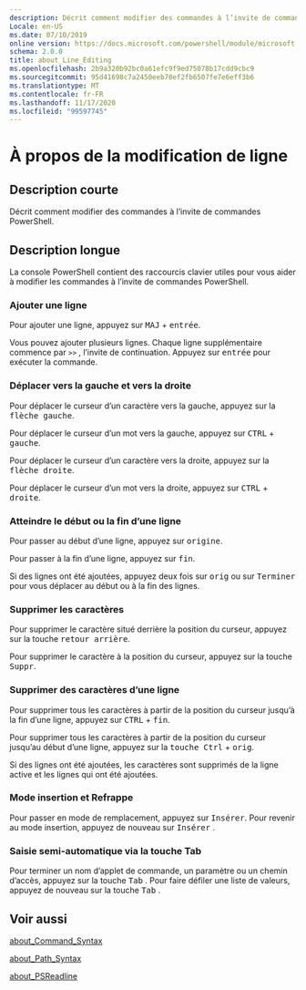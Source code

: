 ```yaml
---
description: Décrit comment modifier des commandes à l’invite de commandes PowerShell.
Locale: en-US
ms.date: 07/10/2019
online version: https://docs.microsoft.com/powershell/module/microsoft.powershell.core/about/about_line_editing?view=powershell-7.2&WT.mc_id=ps-gethelp
schema: 2.0.0
title: about_Line_Editing
ms.openlocfilehash: 2b9a320b92bc0a61efc9f9ed75078b17cdd9cbc9
ms.sourcegitcommit: 95d41698c7a2450eeb70ef2fb6507fe7e6eff3b6
ms.translationtype: MT
ms.contentlocale: fr-FR
ms.lasthandoff: 11/17/2020
ms.locfileid: "99597745"
---
```

# <a name="about-line-editing"></a>À propos de la modification de ligne

## <a name="short-description"></a>Description courte

Décrit comment modifier des commandes à l’invite de commandes PowerShell.

## <a name="long-description"></a>Description longue

La console PowerShell contient des raccourcis clavier utiles pour vous aider à modifier les commandes à l’invite de commandes PowerShell.

### <a name="add-a-line"></a>Ajouter une ligne

Pour ajouter une ligne, appuyez sur <kbd>MAJ</kbd> + <kbd>entrée</kbd>.

Vous pouvez ajouter plusieurs lignes. Chaque ligne supplémentaire commence par `>>` , l’invite de continuation. Appuyez sur <kbd>entrée</kbd> pour exécuter la commande.

### <a name="move-left-and-right"></a>Déplacer vers la gauche et vers la droite

Pour déplacer le curseur d’un caractère vers la gauche, appuyez sur la <kbd>flèche gauche</kbd>.

Pour déplacer le curseur d’un mot vers la gauche, appuyez sur <kbd>CTRL</kbd> + <kbd>gauche</kbd>.

Pour déplacer le curseur d’un caractère vers la droite, appuyez sur la <kbd>flèche droite</kbd>.

Pour déplacer le curseur d’un mot vers la droite, appuyez sur <kbd>CTRL</kbd> + <kbd>droite</kbd>.

### <a name="move-to-a-lines-beginning-or-end"></a>Atteindre le début ou la fin d’une ligne

Pour passer au début d’une ligne, appuyez sur <kbd>origine</kbd>.

Pour passer à la fin d’une ligne, appuyez sur <kbd>fin</kbd>.

Si des lignes ont été ajoutées, appuyez deux fois sur <kbd>orig</kbd> ou sur <kbd>Terminer</kbd> pour vous déplacer au début ou à la fin des lignes.

### <a name="delete-characters"></a>Supprimer les caractères

Pour supprimer le caractère situé derrière la position du curseur, appuyez sur la touche <kbd>retour arrière</kbd>.

Pour supprimer le caractère à la position du curseur, appuyez sur la touche <kbd>Suppr</kbd>.

### <a name="delete-characters-from-a-line"></a>Supprimer des caractères d’une ligne

Pour supprimer tous les caractères à partir de la position du curseur jusqu’à la fin d’une ligne, appuyez sur <kbd>CTRL</kbd> + <kbd>fin</kbd>.

Pour supprimer tous les caractères à partir de la position du curseur jusqu’au début d’une ligne, appuyez sur la <kbd>touche Ctrl</kbd> + <kbd>orig</kbd>.

Si des lignes ont été ajoutées, les caractères sont supprimés de la ligne active et les lignes qui ont été ajoutées.

### <a name="insert-and-overstrike-mode"></a>Mode insertion et Refrappe

Pour passer en mode de remplacement, appuyez sur <kbd>Insérer</kbd>. Pour revenir au mode insertion, appuyez de nouveau sur <kbd>Insérer</kbd> .

### <a name="tab-completion"></a>Saisie semi-automatique via la touche Tab

Pour terminer un nom d’applet de commande, un paramètre ou un chemin d’accès, appuyez sur la touche <kbd>Tab</kbd> . Pour faire défiler une liste de valeurs, appuyez de nouveau sur la touche <kbd>Tab</kbd> .

## <a name="see-also"></a>Voir aussi

[about_Command_Syntax](about_Command_Syntax.md)

[about_Path_Syntax](about_Path_Syntax.md)

[about_PSReadline](../../PSReadline/About/about_PSReadline.md)


